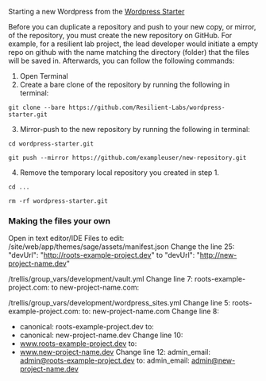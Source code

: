 Starting a new Wordpress from the [Wordpress Starter](https://github.com/Resilient-Labs/wordpress-starter)

Before you can duplicate a repository and push to your new copy, or mirror, of the repository, you must create the new repository on GitHub.
For example, for a resilient lab project, the lead developer would initiate a empty repo on github with the name matching the directory (folder) that the files will be saved in. Afterwards, you can follow the following commands:

1. Open Terminal
2. Create a bare clone of the repository by running the following in terminal:
```
git clone --bare https://github.com/Resilient-Labs/wordpress-starter.git
```
3. Mirror-push to the new repository by running the following in terminal:
```
cd wordpress-starter.git
```
```
git push --mirror https://github.com/exampleuser/new-repository.git
```
4. Remove the temporary local repository you created in step 1.
```
cd ...
```
```
rm -rf wordpress-starter.git
```

### Making the files your own
Open in text editor/IDE
Files to edit:
/site/web/app/themes/sage/assets/manifest.json
Change the line 25: "devUrl": "http://roots-example-project.dev"
to "devUrl": "http://new-project-name.dev"

/trellis/group_vars/development/vault.yml
Change line 7:
roots-example-project.com:
to
new-project-name.com:

/trellis/group_vars/development/wordpress_sites.yml
Change line 5:
roots-example-project.com:
to:
new-project-name.com
Change line 8:
- canonical: roots-example-project.dev
to:
- canonical: new-project-name.dev
Change line 10:
- www.roots-example-project.dev
to:
- www.new-project-name.dev
Change line 12:
admin_email: admin@roots-example-project.dev
to:
admin_email: admin@new-project-name.dev




